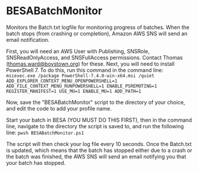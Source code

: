 # BESABatchMonitor
Monitors the Batch.txt logfile for monitoring progress of batches. When the batch stops (from crashing or completion), Amazon AWS SNS will send an email notification.

First, you will need an AWS User with Publishing, SNSRole, SNSReadOnlyAccess, and SNSFullAccess permissions. Contact Thomas (thomas.ward@boystown.org) for these.
Next, you will need to install PowerShell 7. To do this, run this command in the command line:
`msiexec.exe /package PowerShell-7.4.0-win-x64.msi /quiet ADD_EXPLORER_CONTEXT_MENU_OPENPOWERSHELL=1 ADD_FILE_CONTEXT_MENU_RUNPOWERSHELL=1 ENABLE_PSREMOTING=1 REGISTER_MANIFEST=1 USE_MU=1 ENABLE_MU=1 ADD_PATH=1`

Now, save the "BESABatchMonitor" script to the directory of your choice, and edit the code to add your profile name.

Start your batch in BESA (YOU MUST DO THIS FIRST), then in the command line, navigate to the directory the script is saved to, and run the following line:
`pwsh BESABatchMonitor.ps1`

The script will then check your log file every 10 seconds. Once the Batch.txt is updated, which means that the batch has stopped either due to a crash or the batch was finished, the AWS SNS will send an email notifying you that your batch has stopped.

